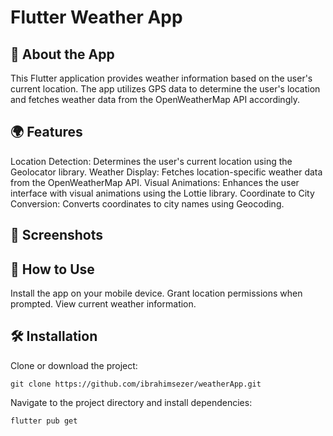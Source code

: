 # Flutter Weather App
## 📱 About the App
This Flutter application provides weather information based on the user's current location. The app utilizes GPS data to determine the user's location and fetches weather data from the OpenWeatherMap API accordingly.

## 🌍 Features
Location Detection: Determines the user's current location using the Geolocator library.
Weather Display: Fetches location-specific weather data from the OpenWeatherMap API.
Visual Animations: Enhances the user interface with visual animations using the Lottie library.
Coordinate to City Conversion: Converts coordinates to city names using Geocoding.
## 🎨 Screenshots
## 🚀 How to Use
Install the app on your mobile device.
Grant location permissions when prompted.
View current weather information.
## 🛠️ Installation
Clone or download the project:
```
git clone https://github.com/ibrahimsezer/weatherApp.git
```
Navigate to the project directory and install dependencies:

```
flutter pub get
```
